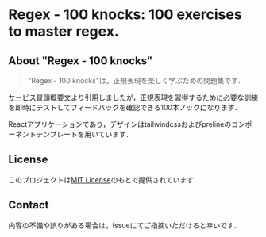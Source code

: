 # Regex - 100 knocks: 100 exercises to master regex.

## About "Regex - 100 knocks"

> "Regex - 100 knocks"は，正規表現を楽しく学ぶための問題集です．

[サービス]()冒頭概要文より引用しましたが，正規表現を習得するために必要な訓練を即時にテストしてフィードバックを確認できる100本ノックになります．

Reactアプリケーションであり，デザインはtailwindcssおよびprelineのコンポーネントテンプレートを用いています．

## License

このプロジェクトは[MIT License](https://github.com/roseiricho/regex-100knocks/blob/main/LICENSE)のもとで提供されています.


## Contact
内容の不備や誤りがある場合は，Issueにてご指摘いただけると幸いです．